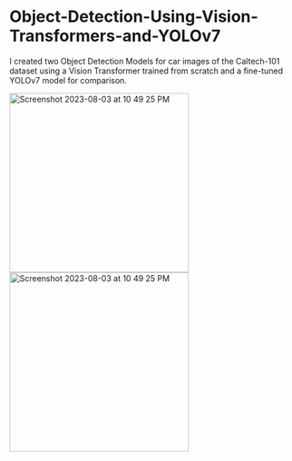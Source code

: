# Object-Detection-Using-Vision-Transformers-and-YOLOv7
I created two Object Detection Models for car images of the Caltech-101 dataset using a Vision Transformer trained from scratch and a fine-tuned YOLOv7 model for comparison.


<img width="316" alt="Screenshot 2023-08-03 at 10 49 25 PM" src="https://github.com/Yash-Dharmadhikari/Object-Detection-Using-Vision-Transformers-and-YOLOv7/assets/83016213/22d965ba-6649-441e-b3b0-6d8bb893f107">
<img width="316" alt="Screenshot 2023-08-03 at 10 49 25 PM" src="https://github.com/Yash-Dharmadhikari/Object-Detection-Using-Vision-Transformers-and-YOLOv7/assets/83016213/801d620e-23ba-44b9-a801-bd421fbd2071">
